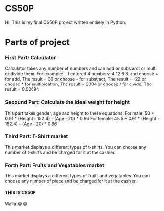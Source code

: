 # CS50P
Hi, This is my final CS50P project written entirely in Python.
# Parts of project
### First Part: Calculator 
Calculator takes any number of numbers and can add or substarct or multi or divide them.
For example: If I entered 4 numbers: 4 12 6 8.
and choose + for add, The result = 30
or choose - for substract, The result = -22
or choose * for multipication, The result = 2304
or choose / for divide, The result = 0.00694
### Secound Part: Calculate the ideal weight for height
This part takes gender, age and height to these equations:
For male: 50 + 0.91 * (Height - 152.4) - (Age - 20) * 0.66
For female: 45.5 + 0.91 * (Height - 152.4) - (Age - 20) * 0.66
### Third Part: T-Shirt market
This market displays a different types of t-shirts.
You can choose any number of t-shirts and be charged for it at the cashier.
### Forth Part: Fruits and Vegatables market
This market displays a different types of fruits and vegatables.
You can choose any number of piece and be charged for it at the cashier.
#### THIS IS CS50P
Walla 😂😂
